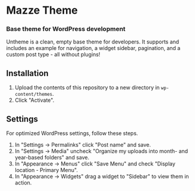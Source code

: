 # Mazze Theme

### Base theme for WordPress development

Untheme is a clean, empty base theme for developers. It supports and includes an example for navigation, a widget sidebar, pagination, and a custom post type - all without plugins!

## Installation

1. Upload the contents of this repository to a new directory in `wp-content/themes`.
1. Click "Activate".

## Settings

For optimized WordPress settings, follow these steps.

1. In "Settings -> Permalinks" click "Post name" and save.
1. In "Settings -> Media" uncheck "Organize my uploads into month- and year-based folders" and save.
1. In "Appearance -> Menus" click "Save Menu" and check "Display location - Primary Menu".
1. In "Appearance -> Widgets" drag a widget to "Sidebar" to view them in action.
